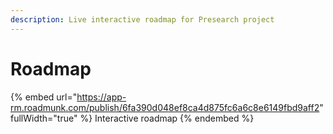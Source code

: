```yaml
---
description: Live interactive roadmap for Presearch project
---
```


# Roadmap

{% embed url="https://app-rm.roadmunk.com/publish/6fa390d048ef8ca4d875fc6a6c8e6149fbd9aff2" fullWidth="true" %}
Interactive roadmap
{% endembed %}
